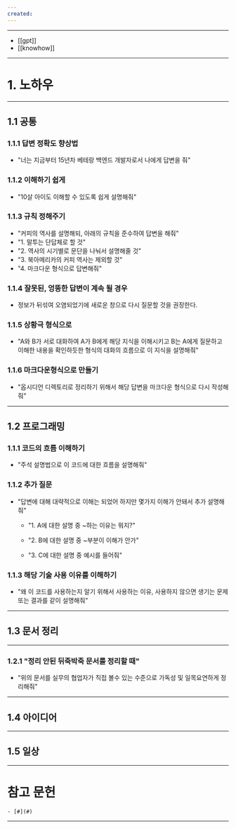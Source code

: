 ```yaml
---
created:
---
```

---
- [[gpt]]
- [[knowhow]]
---
# 1. 노하우


---

## 1.1 공통

### 1.1.1 답변 정확도 향상법

- "너는 지금부터 15년차 베테랑 백엔드 개발자로서 나에게 답변을 줘"

### 1.1.2 이해하기 쉽게 

- "10살 아이도 이해할 수 있도록 쉽게 설명해줘"

### 1.1.3 규칙 정해주기

- "커피의 역사를 설명해되, 아래의 규칙을 준수하여 답변을 해줘"
- "1. 말투는 단답체로 할 것"
- "2. 역사의 시기별로 문단을 나눠서 설명해줄 것"
- "3. 북아메리카의 커피 역사는 제외할 것"
- "4. 마크다운 형식으로 답변해줘"

### 1.1.4 잘못된, 엉뚱한 답변이 계속 될 경우

- 정보가 뒤섞여 오염되었기에 새로운 창으로 다시 질문할 것을 권장한다.


### 1.1.5 상황극 형식으로

- "A와 B가 서로 대화하여 A가 B에게 해당 지식을 이해시키고 B는 A에게 질문하고 이해한 내용을 확인하듯한 형식의 대화의 흐름으로 이 지식을 설명해줘"

### 1.1.6 마크다운형식으로 만들기

- "옵시디언 디렉토리로 정리하기 위해서 해당 답변을 마크다운 형식으로 다시 작성해줘"

---

## 1.2 프로그래밍


### 1.1.1 코드의 흐름 이해하기

- "주석 설명법으로 이 코드에 대한 흐름을 설명해줘"

### 1.1.2 추가 질문

- "답변에 대해 대략적으로 이해는 되었어 하지만 몇가지 이해가 안돼서 추가 설명해줘"
	
    - "1. A에 대한 설명 중 ~하는 이유는 뭐지?"
	
    - "2. B에 대한 설명 중 ~부분이 이해가 안가"
    
    - "3. C에 대한 설명 중 예시를 들어줘"

### 1.1.3 해당 기술 사용 이유를 이해하기

- "왜 이 코드를 사용하는지 알기 위해서 사용하는 이유, 사용하지 않으면 생기는 문제 또는 결과를 같이 설명해줘"

---

## 1.3 문서 정리

---

### 1.2.1 "정리 안된 뒤죽박죽 문서를 정리할 때"

- "위의 문서를 실무의 협업자가 직접 볼수 있는 수준으로 가독성 및 일목요연하게 정리해줘"

---
## 1.4 아이디어

---
## 1.5 일상



---
# 참고 문헌

	- [#](#)
---